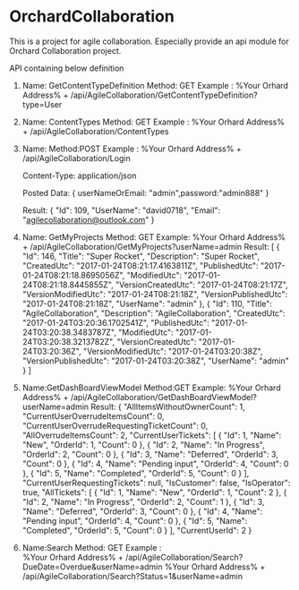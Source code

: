 # OrchardCollaboration
This is a project for agile collaboration.
Especially provide an api module for Orchard Collaboration project.

API containing below definition
1. Name: GetContentTypeDefinition
   Method: GET
   Example : %Your Orhard Address% + /api/AgileCollaboration/GetContentTypeDefinition?type=User
2. Name: ContentTypes
   Method: GET
   Example : %Your Orhard Address% + /api/AgileCollaboration/ContentTypes
3. Name:
   Method:POST
   Example :  %Your Orhard Address% + /api/AgileCollaboration/Login 
   
   Content-Type: application/json

   Posted Data:
   { userNameOrEmail: "admin",password:"admin888" }

   Result:
   {
     "Id": 109,
     "UserName": "david0718",
     "Email": "agilecollaboration@outlook.com"
   }
4. Name: GetMyProjects
   Method: GET
   Example:  %Your Orhard Address% + /api/AgileCollaboration/GetMyProjects?userName=admin
   Result:
   [
  {
    "Id": 146,
    "Title": "Super Rocket",
    "Description": "Super Rocket",
    "CreatedUtc": "2017-01-24T08:21:17.4163811Z",
    "PublishedUtc": "2017-01-24T08:21:18.8695056Z",
    "ModifiedUtc": "2017-01-24T08:21:18.8445855Z",
    "VersionCreatedUtc": "2017-01-24T08:21:17Z",
    "VersionModifiedUtc": "2017-01-24T08:21:18Z",
    "VersionPublishedUtc": "2017-01-24T08:21:18Z",
    "UserName": "admin"
  },
  {
    "Id": 110,
    "Title": "AgileCollaboration",
    "Description": "AgileCollaboration",
    "CreatedUtc": "2017-01-24T03:20:36.1702541Z",
    "PublishedUtc": "2017-01-24T03:20:38.3483787Z",
    "ModifiedUtc": "2017-01-24T03:20:38.3213782Z",
    "VersionCreatedUtc": "2017-01-24T03:20:36Z",
    "VersionModifiedUtc": "2017-01-24T03:20:38Z",
    "VersionPublishedUtc": "2017-01-24T03:20:38Z",
    "UserName": "admin"
  }
]
5.  Name:GetDashBoardViewModel
    Method:GET
    Example:  %Your Orhard Address% + /api/AgileCollaboration/GetDashBoardViewModel?userName=admin
    Result:
    {
  "AllItemsWithoutOwnerCount": 1,
  "CurrentUserOverrudeItemsCount": 0,
  "CurrentUserOverrudeRequestingTicketCount": 0,
  "AllOverrudeItemsCount": 2,
  "CurrentUserTickets": [
    {
      "Id": 1,
      "Name": "New",
      "OrderId": 1,
      "Count": 0
    },
    {
      "Id": 2,
      "Name": "In Progress",
      "OrderId": 2,
      "Count": 0
    },
    {
      "Id": 3,
      "Name": "Deferred",
      "OrderId": 3,
      "Count": 0
    },
    {
      "Id": 4,
      "Name": "Pending input",
      "OrderId": 4,
      "Count": 0
    },
    {
      "Id": 5,
      "Name": "Completed",
      "OrderId": 5,
      "Count": 0
    }
  ],
  "CurrentUserRequestingTickets": null,
  "IsCustomer": false,
  "IsOperator": true,
  "AllTickets": [
    {
      "Id": 1,
      "Name": "New",
      "OrderId": 1,
      "Count": 2
    },
    {
      "Id": 2,
      "Name": "In Progress",
      "OrderId": 2,
      "Count": 1
    },
    {
      "Id": 3,
      "Name": "Deferred",
      "OrderId": 3,
      "Count": 0
    },
    {
      "Id": 4,
      "Name": "Pending input",
      "OrderId": 4,
      "Count": 0
    },
    {
      "Id": 5,
      "Name": "Completed",
      "OrderId": 5,
      "Count": 0
    }
  ],
  "CurrentUserId": 2
}
6. Name:Search
   Method: GET
   Example :        
    %Your Orhard Address% + /api/AgileCollaboration/Search?DueDate=Overdue&userName=admin
    %Your Orhard Address% + /api/AgileCollaboration/Search?Status=1&userName=admin
